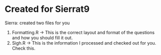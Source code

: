 # Created for Sierrat9
Sierra: created two files for you
1. Formatting.R -> This is the correct layout and format of the questions and how you should fill it out.
2. Sigh.R -> This is the information I processed and checked out for you. Check this.

